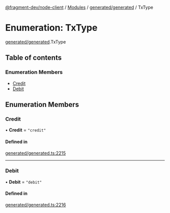 [@fragment-dev/node-client](../README.md) / [Modules](../modules.md) / [generated/generated](../modules/generated_generated.md) / TxType

# Enumeration: TxType

[generated/generated](../modules/generated_generated.md).TxType

## Table of contents

### Enumeration Members

- [Credit](generated_generated.TxType.md#credit)
- [Debit](generated_generated.TxType.md#debit)

## Enumeration Members

### Credit

• **Credit** = ``"credit"``

#### Defined in

[generated/generated.ts:2215](https://github.com/fragment-dev/fragment-node/blob/d9b3e3dab3bfd13099e0fa6fa53b21a517c92a9c/generated/generated.ts#L2215)

___

### Debit

• **Debit** = ``"debit"``

#### Defined in

[generated/generated.ts:2216](https://github.com/fragment-dev/fragment-node/blob/d9b3e3dab3bfd13099e0fa6fa53b21a517c92a9c/generated/generated.ts#L2216)
